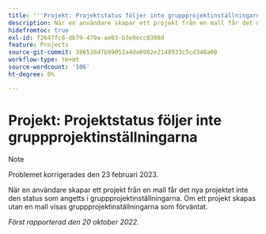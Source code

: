```yaml
---
title: '''Projekt: Projektstatus följer inte gruppprojektinställningarna'
description: När en användare skapar ett projekt från en mall får det nya projektet inte den status som angetts i gruppprojektinställningarna. Om ett projekt skapas utan en mall visas gruppprojektinställningarna som förväntat.
hidefromtoc: true
exl-id: f2647fc8-db79-479a-ae03-b3e9ecc8308d
feature: Projects
source-git-commit: 386528d7b99053a4da6982e2140933c5cd348a08
workflow-type: tm+mt
source-wordcount: '106'
ht-degree: 0%

---
```


# Projekt: Projektstatus följer inte gruppprojektinställningarna

>[!NOTE]
>
>Problemet korrigerades den 23 februari 2023.

När en användare skapar ett projekt från en mall får det nya projektet inte den status som angetts i gruppprojektinställningarna. Om ett projekt skapas utan en mall visas gruppprojektinställningarna som förväntat.

_Först rapporterad den 20 oktober 2022._
